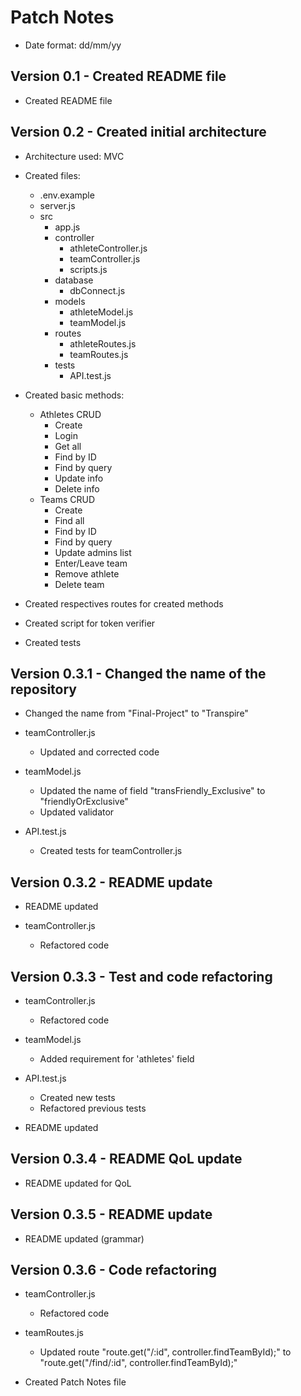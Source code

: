 # Patch Notes

- Date format: dd/mm/yy


## Version 0.1 - Created README file
- Created README file


## Version 0.2 - Created initial architecture
- Architecture used: MVC
- Created files:
  - .env.example
  - server.js
  - src
    * app.js
    * controller
      - athleteController.js
      - teamController.js
      - scripts.js
    * database
      - dbConnect.js
    * models
      - athleteModel.js
      - teamModel.js
    * routes
      - athleteRoutes.js
      - teamRoutes.js
    * tests
      - API.test.js

- Created basic methods:
  - Athletes CRUD
    * Create
    * Login
    * Get all
    * Find by ID
    * Find by query
    * Update info
    * Delete info
  - Teams CRUD
    * Create
    * Find all
    * Find by ID
    * Find by query
    * Update admins list
    * Enter/Leave team
    * Remove athlete
    * Delete team

- Created respectives routes for created methods

- Created script for token verifier

- Created tests


## Version 0.3.1 - Changed the name of the repository
- Changed the name from "Final-Project" to "Transpire"

- teamController.js
  - Updated and corrected code

- teamModel.js
  - Updated the name of field "transFriendly_Exclusive" to "friendlyOrExclusive"
  - Updated validator

- API.test.js
  - Created tests for teamController.js


## Version 0.3.2 - README update
- README updated

 - teamController.js
   - Refactored code


## Version 0.3.3 - Test and code refactoring
- teamController.js
  - Refactored code

- teamModel.js
  - Added requirement for 'athletes' field

- API.test.js
  - Created new tests
  - Refactored previous tests

- README updated


## Version 0.3.4 - README QoL update
- README updated for QoL


## Version 0.3.5 - README update
- README updated (grammar)


## Version 0.3.6 - Code refactoring
- teamController.js
  - Refactored code

- teamRoutes.js
  - Updated route "route.get("/:id", controller.findTeamById);" to "route.get("/find/:id", controller.findTeamById);"

- Created Patch Notes file